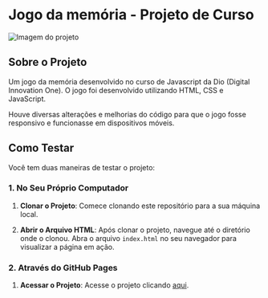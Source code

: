 # Jogo da memória - Projeto de Curso

![Imagem do projeto](https://github.com/Ruan-Moraes/Jogo-da-memoria_DIO/assets/129057792/3a754855-3d4b-4fe0-9bca-ddfd4e800fc1)

## Sobre o Projeto

Um jogo da memória desenvolvido no curso de Javascript da Dio (Digital Innovation One). O jogo foi desenvolvido utilizando HTML, CSS e JavaScript.

Houve diversas alterações e melhorias do código para que o jogo fosse responsivo e funcionasse em dispositivos móveis.

## Como Testar

Você tem duas maneiras de testar o projeto:

### 1. No Seu Próprio Computador

1. **Clonar o Projeto**: Comece clonando este repositório para a sua máquina local.

2. **Abrir o Arquivo HTML**: Após clonar o projeto, navegue até o diretório onde o clonou. Abra o arquivo `index.html` no seu navegador para visualizar a página em ação.

### 2. Através do GitHub Pages

1. **Acessar o Projeto**: Acesse o projeto clicando [aqui](https://ruan-moraes.github.io/Jogo-da-memoria_DIO/).
